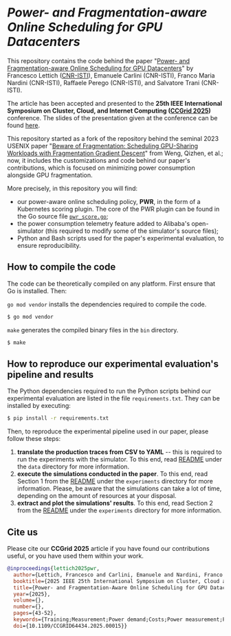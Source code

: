 # *Power- and Fragmentation-aware Online Scheduling for GPU Datacenters*

This repository contains the code behind the paper "[Power- and Fragmentation-aware Online Scheduling for GPU Datacenters](https://arxiv.org/abs/2412.17484)" by Francesco Lettich ([CNR-ISTI](https://www.isti.cnr.it/en/)), Emanuele Carlini (CNR-ISTI), Franco Maria Nardini (CNR-ISTI), Raffaele Perego (CNR-ISTI), and Salvatore Trani (CNR-ISTI).

The article has been accepted and presented to the **25th IEEE International Symposium on Cluster, Cloud, and Internet Computing ([CCGrid 2025](https://site.uit.no/ccgrid2025/))** conference. The slides of the presentation given at the conference can be found [here](CCGrid_2025/CCGrid%202025%20presentation.pdf).

This repository started as a fork of the repository behind the seminal 2023 USENIX paper "[Beware of Fragmentation: Scheduling GPU-Sharing Workloads with Fragmentation Gradient Descent](https://www.usenix.org/system/files/atc23-weng.pdf)" from Weng, Qizhen, et al.; now, it includes the customizations and code behind our paper's contributions, which is focused on minimizing power consumption alongside GPU fragmentation. 

More precisely, in this repository you will find:

- our power-aware online scheduling policy, **PWR**, in the form of a Kubernetes scoring plugin. The core of the PWR plugin can be found in the Go source file [`pwr_score.go`](pkg/simulator/plugin/pwr_score.go);
- the power consumption telemetry feature added to Alibaba's open-simulator (this required to modify some of the simulator's source files);
- Python and Bash scripts used for the paper's experimental evaluation, to ensure reproducibility.


## How to compile the code

The code can be theoretically compiled on any platform. First ensure that Go is installed. Then:

`go mod vendor` installs the dependencies required to compile the code. 

```bash
$ go mod vendor
```

`make` generates the compiled binary files in the `bin` directory.

```bash
$ make
```

## How to reproduce our experimental evaluation's pipeline and results

The Python dependencies required to run the Python scripts behind our experimental evaluation are listed in the file `requirements.txt`. They can be installed by executing:

```bash
$ pip install -r requirements.txt
```

Then, to reproduce the experimental pipeline used in our paper, please follow these steps:

1. **translate the production traces from CSV to YAML** -- this is required to run the experiments with the simulator. To this end, read [README](data/README.md) under the `data` directory for more information.
2. **execute the simulations conducted in the paper**. To this end, read Section 1 from the [README](experiments/README.md) under the `experiments` directory for more information. Please, be aware that the simulations can take a lot of time, depending on the amount of resources at your disposal.
3. **extract and plot the simulations' results**. To this end, read Section 2 from the [README](experiments/README.md#2-analysis-of-the-simulations-results-part-of-the-text-adapted-from-the-original-repository) under the `experiments` directory for more information.


## Cite us

Please cite our **CCGrid 2025** article if you have found our contributions useful, or you have used them within your work.

```bibtex
@inproceedings{lettich2025pwr,
  author={Lettich, Francesco and Carlini, Emanuele and Nardini, Franco Maria and Perego, Raffaele and Trani, Salvatore},
  booktitle={2025 IEEE 25th International Symposium on Cluster, Cloud and Internet Computing (CCGrid)}, 
  title={Power- and Fragmentation-Aware Online Scheduling for GPU Datacenters}, 
  year={2025},
  volume={},
  number={},
  pages={43-52},
  keywords={Training;Measurement;Power demand;Costs;Power measurement;Processor scheduling;Graphics processing units;Resource management;Sustainable development;Optimization;GPU Datacenter;Power-aware Scheduling;GPU-sharing;GPU Fragmentation;Online Scheduling;Green Computing;Sustainable Computing},
  doi={10.1109/CCGRID64434.2025.00015}}
```
